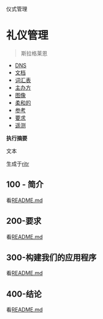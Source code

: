 仪式管理

# 礼仪管理

> 斯拉格莱恩

-   [DNS](./DNS.md)
-   [文档](./DOCUMENTATION.md)
-   [词汇表](./GLOSSARY.md)
-   [主办方](./HOSTS.md)
-   [图像](./IMAGES.md)
-   [柔和的](./PODMAN.md)
-   [参考](./REFERENCES.md)
-   [要求](./REQUIREMENTS.md)
-   [遥测](./TELEMETRY.md)

**执行摘要**

文本

生成于[ritr](https://app.rytr.me)

## 100 - 简介

看[README.md](./100/README.md)

## 200-要求

看[README.md](./200/README.md)

## 300-构建我们的应用程序

看[README.md](./300/README.md)

## 400-结论

看[README.md](./400/README.md)
